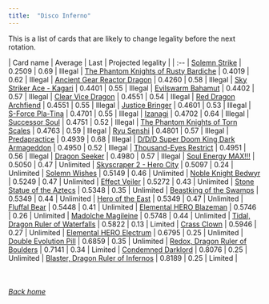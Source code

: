 ```yaml
---
title:  "Disco Inferno"
---
```


This is a list of cards that are likely to change legality before the next rotation.

| Card name | Average | Last | Projected legality |
| :-- |
[Solemn Strike](https://db.ygoprodeck.com/card/?search=Solemn%20Strike) | 0.2509 | 0.69 | Illegal |
[The Phantom Knights of Rusty Bardiche](https://db.ygoprodeck.com/card/?search=The%20Phantom%20Knights%20of%20Rusty%20Bardiche) | 0.4019 | 0.62 | Illegal |
[Ancient Gear Reactor Dragon](https://db.ygoprodeck.com/card/?search=Ancient%20Gear%20Reactor%20Dragon) | 0.4260 | 0.58 | Illegal |
[Sky Striker Ace - Kagari](https://db.ygoprodeck.com/card/?search=Sky%20Striker%20Ace%20-%20Kagari) | 0.4401 | 0.55 | Illegal |
[Evilswarm Bahamut](https://db.ygoprodeck.com/card/?search=Evilswarm%20Bahamut) | 0.4402 | 0.57 | Illegal |
[Clear Vice Dragon](https://db.ygoprodeck.com/card/?search=Clear%20Vice%20Dragon) | 0.4551 | 0.54 | Illegal |
[Red Dragon Archfiend](https://db.ygoprodeck.com/card/?search=Red%20Dragon%20Archfiend) | 0.4551 | 0.55 | Illegal |
[Justice Bringer](https://db.ygoprodeck.com/card/?search=Justice%20Bringer) | 0.4601 | 0.53 | Illegal |
[S-Force Pla-Tina](https://db.ygoprodeck.com/card/?search=S-Force%20Pla-Tina) | 0.4701 | 0.55 | Illegal |
[Izanagi](https://db.ygoprodeck.com/card/?search=Izanagi) | 0.4702 | 0.64 | Illegal |
[Successor Soul](https://db.ygoprodeck.com/card/?search=Successor%20Soul) | 0.4751 | 0.52 | Illegal |
[The Phantom Knights of Torn Scales](https://db.ygoprodeck.com/card/?search=The%20Phantom%20Knights%20of%20Torn%20Scales) | 0.4763 | 0.59 | Illegal |
[Ryu Senshi](https://db.ygoprodeck.com/card/?search=Ryu%20Senshi) | 0.4801 | 0.57 | Illegal |
[Predapractice](https://db.ygoprodeck.com/card/?search=Predapractice) | 0.4939 | 0.68 | Illegal |
[D/D/D Super Doom King Dark Armageddon](https://db.ygoprodeck.com/card/?search=D/D/D%20Super%20Doom%20King%20Dark%20Armageddon) | 0.4950 | 0.52 | Illegal |
[Thousand-Eyes Restrict](https://db.ygoprodeck.com/card/?search=Thousand-Eyes%20Restrict) | 0.4951 | 0.56 | Illegal |
[Dragon Seeker](https://db.ygoprodeck.com/card/?search=Dragon%20Seeker) | 0.4980 | 0.57 | Illegal |
[Soul Energy MAX!!!](https://db.ygoprodeck.com/card/?search=Soul%20Energy%20MAX!!!) | 0.5050 | 0.47 | Unlimited |
[Skyscraper 2 - Hero City](https://db.ygoprodeck.com/card/?search=Skyscraper%202%20-%20Hero%20City) | 0.5097 | 0.24 | Unlimited |
[Solemn Wishes](https://db.ygoprodeck.com/card/?search=Solemn%20Wishes) | 0.5149 | 0.46 | Unlimited |
[Noble Knight Bedwyr](https://db.ygoprodeck.com/card/?search=Noble%20Knight%20Bedwyr) | 0.5249 | 0.47 | Unlimited |
[Effect Veiler](https://db.ygoprodeck.com/card/?search=Effect%20Veiler) | 0.5272 | 0.43 | Unlimited |
[Stone Statue of the Aztecs](https://db.ygoprodeck.com/card/?search=Stone%20Statue%20of%20the%20Aztecs) | 0.5348 | 0.35 | Unlimited |
[Beastking of the Swamps](https://db.ygoprodeck.com/card/?search=Beastking%20of%20the%20Swamps) | 0.5349 | 0.44 | Unlimited |
[Hero of the East](https://db.ygoprodeck.com/card/?search=Hero%20of%20the%20East) | 0.5349 | 0.47 | Unlimited |
[Fluffal Bear](https://db.ygoprodeck.com/card/?search=Fluffal%20Bear) | 0.5448 | 0.41 | Unlimited |
[Elemental HERO Blazeman](https://db.ygoprodeck.com/card/?search=Elemental%20HERO%20Blazeman) | 0.5746 | 0.26 | Unlimited |
[Madolche Magileine](https://db.ygoprodeck.com/card/?search=Madolche%20Magileine) | 0.5748 | 0.44 | Unlimited |
[Tidal, Dragon Ruler of Waterfalls](https://db.ygoprodeck.com/card/?search=Tidal,%20Dragon%20Ruler%20of%20Waterfalls) | 0.5822 | 0.13 | Limited |
[Crass Clown](https://db.ygoprodeck.com/card/?search=Crass%20Clown) | 0.5946 | 0.27 | Unlimited |
[Elemental HERO Electrum](https://db.ygoprodeck.com/card/?search=Elemental%20HERO%20Electrum) | 0.6795 | 0.25 | Unlimited |
[Double Evolution Pill](https://db.ygoprodeck.com/card/?search=Double%20Evolution%20Pill) | 0.6859 | 0.35 | Unlimited |
[Redox, Dragon Ruler of Boulders](https://db.ygoprodeck.com/card/?search=Redox,%20Dragon%20Ruler%20of%20Boulders) | 0.7141 | 0.34 | Limited |
[Condemned Darklord](https://db.ygoprodeck.com/card/?search=Condemned%20Darklord) | 0.8076 | 0.25 | Unlimited |
[Blaster, Dragon Ruler of Infernos](https://db.ygoprodeck.com/card/?search=Blaster,%20Dragon%20Ruler%20of%20Infernos) | 0.8189 | 0.25 | Limited |

<br>

###### [Back home](index)